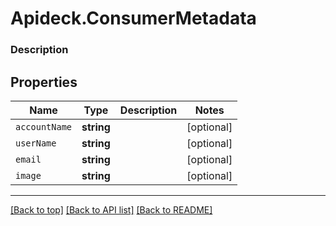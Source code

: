 # Apideck.ConsumerMetadata

### Description

## Properties
Name | Type | Description | Notes
------------ | ------------- | ------------- | -------------
`accountName` | **string** |  | [optional] 
`userName` | **string** |  | [optional] 
`email` | **string** |  | [optional] 
`image` | **string** |  | [optional] 





---

[[Back to top]](#) [[Back to API list]](../../../../README.md#documentation-for-api-endpoints) [[Back to README]](../../../../README.md)


